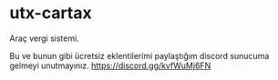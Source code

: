 # utx-cartax
Araç vergi sistemi.

Bu ve bunun gibi ücretsiz eklentilerimi paylaştığım discord sunucuma gelmeyi unutmayınız. https://discord.gg/kvfWuMj6FN
